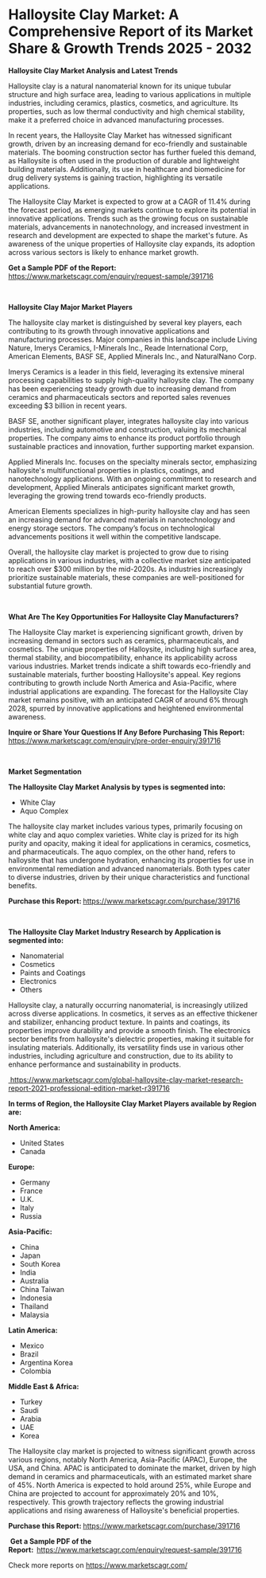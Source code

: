 <p><h1>Halloysite Clay Market: A Comprehensive Report of its Market Share & Growth Trends 2025 - 2032</h1></p><p><strong>Halloysite Clay Market Analysis and Latest Trends</strong></p>
<p><p>Halloysite clay is a natural nanomaterial known for its unique tubular structure and high surface area, leading to various applications in multiple industries, including ceramics, plastics, cosmetics, and agriculture. Its properties, such as low thermal conductivity and high chemical stability, make it a preferred choice in advanced manufacturing processes.</p><p>In recent years, the Halloysite Clay Market has witnessed significant growth, driven by an increasing demand for eco-friendly and sustainable materials. The booming construction sector has further fueled this demand, as Halloysite is often used in the production of durable and lightweight building materials. Additionally, its use in healthcare and biomedicine for drug delivery systems is gaining traction, highlighting its versatile applications.</p><p>The Halloysite Clay Market is expected to grow at a CAGR of 11.4% during the forecast period, as emerging markets continue to explore its potential in innovative applications. Trends such as the growing focus on sustainable materials, advancements in nanotechnology, and increased investment in research and development are expected to shape the market's future. As awareness of the unique properties of Halloysite clay expands, its adoption across various sectors is likely to enhance market growth.</p></p>
<p><strong>Get a Sample PDF of the Report:&nbsp;</strong> <a href="https://www.marketscagr.com/enquiry/request-sample/391716?utm_campaign=1905&utm_medium=2&utm_source=Github&utm_content=ia&utm_term=16012025&utm_id=halloysite-clay">https://www.marketscagr.com/enquiry/request-sample/391716</a></p>
<p>&nbsp;</p>
<p><strong>Halloysite Clay Major Market Players</strong></p>
<p><p>The halloysite clay market is distinguished by several key players, each contributing to its growth through innovative applications and manufacturing processes. Major companies in this landscape include Living Nature, Imerys Ceramics, I-Minerals Inc., Reade International Corp, American Elements, BASF SE, Applied Minerals Inc., and NaturalNano Corp.</p><p>Imerys Ceramics is a leader in this field, leveraging its extensive mineral processing capabilities to supply high-quality halloysite clay. The company has been experiencing steady growth due to increasing demand from ceramics and pharmaceuticals sectors and reported sales revenues exceeding $3 billion in recent years.</p><p>BASF SE, another significant player, integrates halloysite clay into various industries, including automotive and construction, valuing its mechanical properties. The company aims to enhance its product portfolio through sustainable practices and innovation, further supporting market expansion.</p><p>Applied Minerals Inc. focuses on the specialty minerals sector, emphasizing halloysite's multifunctional properties in plastics, coatings, and nanotechnology applications. With an ongoing commitment to research and development, Applied Minerals anticipates significant market growth, leveraging the growing trend towards eco-friendly products.</p><p>American Elements specializes in high-purity halloysite clay and has seen an increasing demand for advanced materials in nanotechnology and energy storage sectors. The company’s focus on technological advancements positions it well within the competitive landscape.</p><p>Overall, the halloysite clay market is projected to grow due to rising applications in various industries, with a collective market size anticipated to reach over $300 million by the mid-2020s. As industries increasingly prioritize sustainable materials, these companies are well-positioned for substantial future growth.</p></p>
<p>&nbsp;</p>
<p><strong>What Are The Key Opportunities For Halloysite Clay Manufacturers?</strong></p>
<p><p>The Halloysite Clay market is experiencing significant growth, driven by increasing demand in sectors such as ceramics, pharmaceuticals, and cosmetics. The unique properties of Halloysite, including high surface area, thermal stability, and biocompatibility, enhance its applicability across various industries. Market trends indicate a shift towards eco-friendly and sustainable materials, further boosting Halloysite's appeal. Key regions contributing to growth include North America and Asia-Pacific, where industrial applications are expanding. The forecast for the Halloysite Clay market remains positive, with an anticipated CAGR of around 6% through 2028, spurred by innovative applications and heightened environmental awareness.</p></p>
<p><strong>Inquire or Share Your Questions If Any Before Purchasing This Report:</strong> <a href="https://www.marketscagr.com/enquiry/pre-order-enquiry/391716?utm_campaign=1905&utm_medium=2&utm_source=Github&utm_content=ia&utm_term=16012025&utm_id=halloysite-clay">https://www.marketscagr.com/enquiry/pre-order-enquiry/391716</a></p>
<p>&nbsp;</p>
<p><strong>Market Segmentation</strong></p>
<p><strong>The Halloysite Clay Market Analysis by types is segmented into:</strong></p>
<p><ul><li>White Clay</li><li>Aquo Complex</li></ul></p>
<p><p>The halloysite clay market includes various types, primarily focusing on white clay and aquo complex varieties. White clay is prized for its high purity and opacity, making it ideal for applications in ceramics, cosmetics, and pharmaceuticals. The aquo complex, on the other hand, refers to halloysite that has undergone hydration, enhancing its properties for use in environmental remediation and advanced nanomaterials. Both types cater to diverse industries, driven by their unique characteristics and functional benefits.</p></p>
<p><strong>Purchase this Report:&nbsp;</strong><a href="https://www.marketscagr.com/purchase/391716?utm_campaign=1905&utm_medium=2&utm_source=Github&utm_content=ia&utm_term=16012025&utm_id=halloysite-clay">https://www.marketscagr.com/purchase/391716</a></p>
<p>&nbsp;</p>
<p><strong>The Halloysite Clay Market Industry Research by Application is segmented into:</strong></p>
<p><ul><li>Nanomaterial</li><li>Cosmetics</li><li>Paints and Coatings</li><li>Electronics</li><li>Others</li></ul></p>
<p><p>Halloysite clay, a naturally occurring nanomaterial, is increasingly utilized across diverse applications. In cosmetics, it serves as an effective thickener and stabilizer, enhancing product texture. In paints and coatings, its properties improve durability and provide a smooth finish. The electronics sector benefits from halloysite's dielectric properties, making it suitable for insulating materials. Additionally, its versatility finds use in various other industries, including agriculture and construction, due to its ability to enhance performance and sustainability in products.</p></p>
<p><a href="https://www.marketscagr.com/global-halloysite-clay-market-research-report-2021-professional-edition-market-r391716?utm_campaign=1905&utm_medium=2&utm_source=Github&utm_content=ia&utm_term=16012025&utm_id=halloysite-clay">&nbsp;https://www.marketscagr.com/global-halloysite-clay-market-research-report-2021-professional-edition-market-r391716</a></p>
<p><strong>In terms of Region, the Halloysite Clay Market Players available by Region are:</strong></p>
<p>
    <p> <strong> North America: </strong>
        <ul>
            <li>United States</li>
            <li>Canada</li>
        </ul>
        </p> 
    <p> <strong> Europe: </strong>
        <ul>
            <li>Germany</li>
            <li>France</li>
            <li>U.K.</li>
            <li>Italy</li>
            <li>Russia</li>
        </ul>
        </p> 
    <p> <strong> Asia-Pacific: </strong>
        <ul>
            <li>China</li>
            <li>Japan</li>
            <li>South Korea</li>
            <li>India</li>
            <li>Australia</li>
            <li>China Taiwan</li>
            <li>Indonesia</li>
            <li>Thailand</li>
            <li>Malaysia</li>
        </ul>
        </p> 
    <p> <strong> Latin America: </strong>
        <ul>
            <li>Mexico</li>
            <li>Brazil</li>
            <li>Argentina Korea</li>
            <li>Colombia</li>
        </ul>
        </p> 
    <p> <strong> Middle East & Africa: </strong>
        <ul>
            <li>Turkey</li>
            <li>Saudi</li>
            <li>Arabia</li>
            <li>UAE</li>
            <li>Korea</li>
        </ul>
    </p>
    </p>
<p><p>The Halloysite clay market is projected to witness significant growth across various regions, notably North America, Asia-Pacific (APAC), Europe, the USA, and China. APAC is anticipated to dominate the market, driven by high demand in ceramics and pharmaceuticals, with an estimated market share of 45%. North America is expected to hold around 25%, while Europe and China are projected to account for approximately 20% and 10%, respectively. This growth trajectory reflects the growing industrial applications and rising awareness of Halloysite's beneficial properties.</p></p>
<p><strong>Purchase this Report: </strong><a href="https://www.marketscagr.com/purchase/391716?utm_campaign=1905&utm_medium=2&utm_source=Github&utm_content=ia&utm_term=16012025&utm_id=halloysite-clay">https://www.marketscagr.com/purchase/391716</a></p>
<p>&nbsp;<strong>Get a Sample PDF of the Report:&nbsp;&nbsp;</strong><a href="https://www.marketscagr.com/enquiry/request-sample/391716?utm_campaign=1905&utm_medium=2&utm_source=Github&utm_content=ia&utm_term=16012025&utm_id=halloysite-clay">https://www.marketscagr.com/enquiry/request-sample/391716</a></p>
<p><strong></strong></p>
<p>Check more reports on <a href="https://www.marketscagr.com/?utm_campaign=1905&utm_medium=2&utm_source=Github&utm_content=ia&utm_term=16012025&utm_id=halloysite-clay">https://www.marketscagr.com/</a></p>